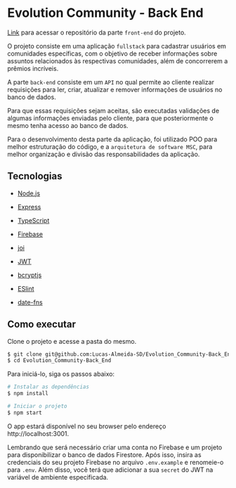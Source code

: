 # Evolution Community - Back End

[Link](https://github.com/Lucas-Almeida-SD/Evolution_Community-Front_End) para acessar o repositório da parte `front-end` do projeto.

O projeto consiste em uma aplicação `fullstack` para cadastrar usuários em comunidades específicas, com o objetivo de receber informações sobre assuntos relacionados às respectivas comunidades, além de concorrerem a prêmios incríveis.

A parte `back-end` consiste em um `API` no qual permite ao cliente realizar requisições para ler, criar, atualizar e remover informações de usuários no banco de dados. 

Para que essas requisições sejam aceitas, são executadas validações de algumas informações enviadas pelo cliente, para que posteriormente o mesmo tenha acesso ao banco de dados.

Para o desenvolvimento desta parte da aplicação, foi utilizado POO para melhor estruturação do código, e a `arquitetura de software MSC`, para melhor organização e divisão das responsabilidades da aplicação.

## Tecnologias

- [Node.js](https://nodejs.org/en/)

- [Express](https://expressjs.com/pt-br/)

- [TypeScript](https://www.typescriptlang.org/)

- [Firebase](https://firebase.google.com/)

- [joi](https://joi.dev/)

- [JWT](https://jwt.io/)

- [bcryptjs](https://www.npmjs.com/package/bcryptjs)

- [ESlint](https://eslint.org/)

- [date-fns](https://date-fns.org/)





## Como executar

Clone o projeto e acesse a pasta do mesmo.

```bash
$ git clone git@github.com:Lucas-Almeida-SD/Evolution_Community-Back_End.git
$ cd Evolution_Community-Back_End
```

Para iniciá-lo, siga os passos abaixo:
```bash
# Instalar as dependências
$ npm install

# Iniciar o projeto
$ npm start
```
O app estará disponível no seu browser pelo endereço http://localhost:3001.

Lembrando que será necessário criar uma conta no Firebase e um projeto para disponibilizar o banco de dados Firestore. Após isso, insira as credenciais do seu projeto Firebase no arquivo `.env.example` e renomeie-o para `.env`. Além disso, você terá que adicionar a sua `secret` do JWT na variável de ambiente especificada.
